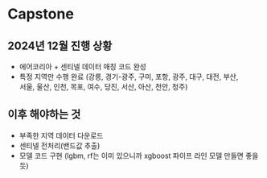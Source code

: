 # Capstone


## 2024년 12월 진행 상황
- 에어코리아 + 센티넬 데이터 매칭 코드 완성
- 특정 지역만 수행 완료
  (강릉, 경기-광주, 구미, 포항, 광주, 대구, 대전, 부산,  
   서울, 울산, 인천, 목포, 여수, 당진, 서산, 아산, 천안, 청주)

## 이후 해야하는 것
- 부족한 지역 데이터 다운로드
- 센티넬 전처리(밴드값 추출) 
- 모델 코드 구현 (lgbm, rf는 이미 있으니까 xgboost 파이프 라인 모델 만들면 좋을듯)
